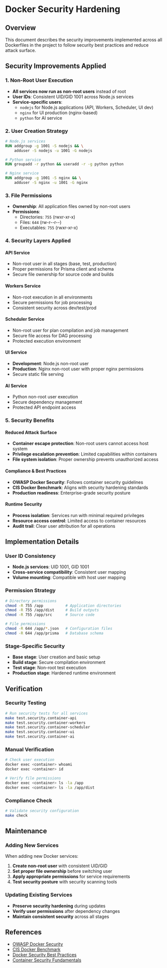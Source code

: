 # Docker Security Hardening

## Overview
This document describes the security improvements implemented across all Dockerfiles in the project to follow security best practices and reduce attack surface.

## Security Improvements Applied

### 1. Non-Root User Execution
- **All services now run as non-root users** instead of root
- **User IDs**: Consistent UID/GID 1001 across Node.js services
- **Service-specific users**: 
  - `nodejs` for Node.js applications (API, Workers, Scheduler, UI dev)
  - `nginx` for UI production (nginx-based)
  - `python` for AI service

### 2. User Creation Strategy
```dockerfile
# Node.js services
RUN addgroup -g 1001 -S nodejs && \
    adduser -S nodejs -u 1001 -G nodejs

# Python service
RUN groupadd -r python && useradd -r -g python python

# Nginx service
RUN addgroup -g 1001 -S nginx && \
    adduser -S nginx -u 1001 -G nginx
```

### 3. File Permissions
- **Ownership**: All application files owned by non-root users
- **Permissions**: 
  - Directories: `755` (rwxr-xr-x)
  - Files: `644` (rw-r--r--)
  - Executables: `755` (rwxr-xr-x)

### 4. Security Layers Applied

#### API Service
- Non-root user in all stages (base, test, production)
- Proper permissions for Prisma client and schema
- Secure file ownership for source code and builds

#### Workers Service
- Non-root execution in all environments
- Secure permissions for job processing
- Consistent security across dev/test/prod

#### Scheduler Service
- Non-root user for plan compilation and job management
- Secure file access for DAG processing
- Protected execution environment

#### UI Service
- **Development**: Node.js non-root user
- **Production**: Nginx non-root user with proper nginx permissions
- Secure static file serving

#### AI Service
- Python non-root user execution
- Secure dependency management
- Protected API endpoint access

### 5. Security Benefits

#### Reduced Attack Surface
- **Container escape protection**: Non-root users cannot access host system
- **Privilege escalation prevention**: Limited capabilities within containers
- **File system isolation**: Proper ownership prevents unauthorized access

#### Compliance & Best Practices
- **OWASP Docker Security**: Follows container security guidelines
- **CIS Docker Benchmark**: Aligns with security hardening standards
- **Production readiness**: Enterprise-grade security posture

#### Runtime Security
- **Process isolation**: Services run with minimal required privileges
- **Resource access control**: Limited access to container resources
- **Audit trail**: Clear user attribution for all operations

## Implementation Details

### User ID Consistency
- **Node.js services**: UID 1001, GID 1001
- **Cross-service compatibility**: Consistent user mapping
- **Volume mounting**: Compatible with host user mapping

### Permission Strategy
```bash
# Directory permissions
chmod -R 755 /app          # Application directories
chmod -R 755 /app/dist     # Build outputs
chmod -R 755 /app/src      # Source code

# File permissions
chmod -R 644 /app/*.json   # Configuration files
chmod -R 644 /app/prisma   # Database schema
```

### Stage-Specific Security
- **Base stage**: User creation and basic setup
- **Build stage**: Secure compilation environment
- **Test stage**: Non-root test execution
- **Production stage**: Hardened runtime environment

## Verification

### Security Testing
```bash
# Run security tests for all services
make test.security.container-api
make test.security.container-workers
make test.security.container-scheduler
make test.security.container-ui
make test.security.container-ai
```

### Manual Verification
```bash
# Check user execution
docker exec <container> whoami
docker exec <container> id

# Verify file permissions
docker exec <container> ls -la /app
docker exec <container> ls -la /app/dist
```

### Compliance Check
```bash
# Validate security configuration
make check
```

## Maintenance

### Adding New Services
When adding new Docker services:
1. **Create non-root user** with consistent UID/GID
2. **Set proper file ownership** before switching user
3. **Apply appropriate permissions** for service requirements
4. **Test security posture** with security scanning tools

### Updating Existing Services
- **Preserve security hardening** during updates
- **Verify user permissions** after dependency changes
- **Maintain consistent security** across all stages

## References

- [OWASP Docker Security](https://owasp.org/www-project-docker-security/)
- [CIS Docker Benchmark](https://www.cisecurity.org/benchmark/docker/)
- [Docker Security Best Practices](https://docs.docker.com/develop/dev-best-practices/)
- [Container Security Fundamentals](https://kubernetes.io/docs/concepts/security/)
